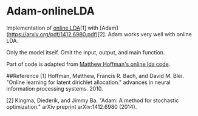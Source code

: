 # Adam-onlineLDA

Implementation of [online LDA](https://www.cs.princeton.edu/~blei/papers/HoffmanBleiBach2010b.pdf)[1] with [Adam] (https://arxiv.org/pdf/1412.6980.pdf)[2]. Adam works very well with online LDA.

Only the model itself. Omit the input, output, and main function.

Part of code is adapted from [Matthew Hoffman's online lda code](https://github.com/blei-lab/onlineldavb).

##Reference
[1] Hoffman, Matthew, Francis R. Bach, and David M. Blei. "Online learning for latent dirichlet allocation." advances in neural information processing systems. 2010.

[2] Kingma, Diederik, and Jimmy Ba. "Adam: A method for stochastic optimization." arXiv preprint arXiv:1412.6980 (2014).
